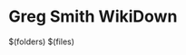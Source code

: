 # Greg Smith WikiDown

$(folders)
$(files)

<!--stackedit_data:
eyJoaXN0b3J5IjpbLTE2OTQxMjAyNTcsLTE0Nzg4NTQxNCwtNT
MwNDA5NDNdfQ==
-->